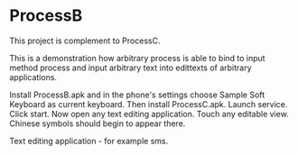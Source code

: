 # ProcessB
This project is complement to ProcessC.

This is a demonstration how arbitrary process is able to bind to input method process and input arbitrary text into edittexts of arbitrary applications.

Install ProcessB.apk and in the phone's settings choose Sample Soft Keyboard as current keyboard.
Then install ProcessC.apk.
Launch service.
Click start.
Now open any text editing application.
Touch any editable view.
Chinese symbols should begin to appear there.

Text editing application - for example sms.
